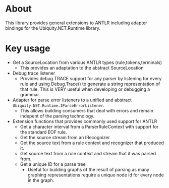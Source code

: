 # About
This library provides general extensions to ANTLR including adapter bindings
for the Ubiquity.NET.Runtime library.

# Key usage
* Get a SourceLocation from various ANTLR types (rule,tokens,terminals)
    - This provides an adaptation to the abstract SourceLocation
* Debug trace listener
    - Provides debug TRACE support for any parser by listening for every rule and using
      Debug.Trace() to generate a string representation of that rule. This is VERY useful
      when developing or debugging a grammar.
* Adapter for parse error listeners to a unified and abstract
  `Ubiquity.NET.Runtime.IParseErrorListener`.
  - This allows building consumers that deal with errors and remain indepent of the parsing
    technology.
* Extension functions that provides commonly used support for ANTLR
    -  Get a character interval from a ParserRuleContext with support for the standard EOF
       rule.
    - Get the source stream from an IRecognizer
    - Get the source text from a rule context and recognizer that produced it.
    - Get source text from a rule context and stream that it was parsed from.
    - Get a unique ID for a parse tree
        * Useful for building graphs of the result of parsing as many graphing representations
          require a unique node id for every node in the graph.
